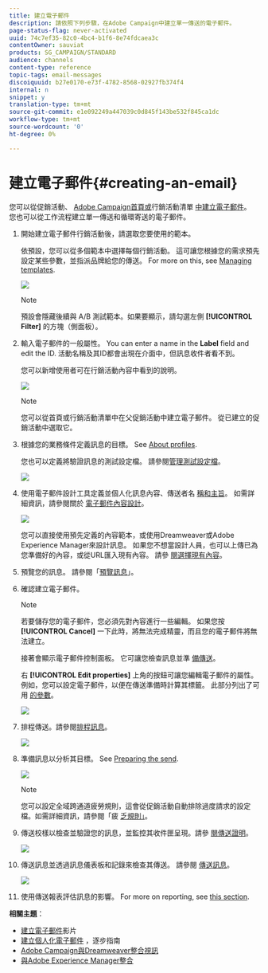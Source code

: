 ```yaml
---
title: 建立電子郵件
description: 請依照下列步驟，在Adobe Campaign中建立單一傳送的電子郵件。
page-status-flag: never-activated
uuid: 74c7ef35-82c0-4bc4-b1f6-8e74fdcaea3c
contentOwner: sauviat
products: SG_CAMPAIGN/STANDARD
audience: channels
content-type: reference
topic-tags: email-messages
discoiquuid: b27e0170-e73f-4782-8568-02927fb374f4
internal: n
snippet: y
translation-type: tm+mt
source-git-commit: e1e092249a447039c0d845f143be532f845ca1dc
workflow-type: tm+mt
source-wordcount: '0'
ht-degree: 0%

---
```



# 建立電子郵件{#creating-an-email}

您可以從促銷活動、 [Adobe Campaign首頁或](../../start/using/marketing-activities.md#creating-a-marketing-activity)行銷活動清單 [中建立電子郵件](../../start/using/interface-description.md#home-page)[](../../start/using/marketing-activities.md#about-marketing-activities)。 您也可以從工作流程建立單一傳送和循環寄送的電子郵件。

1. 開始建立電子郵件行銷活動後，請選取您要使用的範本。

   依預設，您可以從多個範本中選擇每個行銷活動。 這可讓您根據您的需求預先設定某些參數，並指派品牌給您的傳送。 For more on this, see [Managing templates](../../start/using/marketing-activity-templates.md).

   ![](assets/email_creation_1.png)

   >[!NOTE]
   >
   >預設會隱藏後續與 A/B 測試範本。如果要顯示，請勾選左側 **[!UICONTROL Filter]** 的方塊（側面板）。

1. 輸入電子郵件的一般屬性。 You can enter a name in the **Label** field and edit the ID. 活動名稱及其ID都會出現在介面中，但訊息收件者看不到。

   您可以新增使用者可在行銷活動內容中看到的說明。

   ![](assets/email_creation_2.png)

   >[!NOTE]
   >
   >您可以從首頁或行銷活動清單中在父促銷活動中建立電子郵件。 從已建立的促銷活動中選取它。

1. 根據您的業務條件定義訊息的目標。 See [About profiles](../../audiences/using/about-profiles.md).

   您也可以定義將驗證訊息的測試設定檔。 請參閱[管理測試設定檔](../../audiences/using/managing-test-profiles.md)。

   ![](assets/email_creation_3.png)

1. 使用電子郵件設計工具定義並個人化訊息內容、傳送者名 [稱和主旨](../../designing/using/designing-content-in-adobe-campaign.md)。 如需詳細資訊，請參閱關於 [電子郵件內容設計](../../designing/using/designing-content-in-adobe-campaign.md)。

   ![](assets/email_creation_4.png)

   您可以直接使用預先定義的內容範本，或使用Dreamweaver或Adobe Experience Manager來設計訊息。 如果您不想當設計人員，也可以上傳已為您準備好的內容，或從URL匯入現有內容。 請參 [閱選擇現有內容](../../designing/using/using-existing-content.md)。

1. 預覽您的訊息。 請參閱「[預覽訊息](../../sending/using/previewing-messages.md)」。
1. 確認建立電子郵件。

   >[!NOTE]
   >
   >若要儲存您的電子郵件，您必須先對內容進行一些編輯。 如果您按 **[!UICONTROL Cancel]** 一下此時，將無法完成精靈，而且您的電子郵件將無法建立。

   接著會顯示電子郵件控制面板。 它可讓您檢查訊息並準 [備傳送](../../sending/using/preparing-the-send.md)。

   右 **[!UICONTROL Edit properties]** 上角的按鈕可讓您編輯電子郵件的屬性。 例如，您可以設定電子郵件，以便在傳送準備時計算其標籤。  此部分列出了可用 [的參數](../../administration/using/configuring-email-channel.md#list-of-email-properties)。

   ![](assets/delivery_dashboard_2.png)

1. 排程傳送。請參閱[排程訊息](../../sending/using/about-scheduling-messages.md)。

   ![](assets/delivery_planning.png)

1. 準備訊息以分析其目標。 See [Preparing the send](../../sending/using/confirming-the-send.md).

   ![](assets/preparing_delivery_2.png)

   >[!NOTE]
   >
   >您可以設定全域跨通道疲勞規則，這會從促銷活動自動排除過度請求的設定檔。如需詳細資訊，請參閱「疲 [乏規則」](../../sending/using/fatigue-rules.md)。

1. 傳送校樣以檢查並驗證您的訊息，並監控其收件匣呈現。請參 [閱傳送證明](../../sending/using/sending-proofs.md)。

   ![](assets/bat_select.png)

1. 傳送訊息並透過訊息儀表板和記錄來檢查其傳送。 請參閱 [傳送訊息](../../sending/using/confirming-the-send.md)。

   ![](assets/confirm_delivery.png)

1. 使用傳送報表評估訊息的影響。 For more on reporting, see [this section](../../reporting/using/about-dynamic-reports.md).

**相關主題**：

* [建立電子郵件](https://docs.adobe.com/content/help/en/campaign-learn/campaign-standard-tutorials/getting-started/create-email-from-homepage.html)影片
* [建立個人化電子郵件](https://helpx.adobe.com/tw/campaign/kb/acs-get-started-with-emails.html) ，逐步指南
* [Adobe Campaign與Dreamweaver整合視訊](https://docs.adobe.com/content/help/zh-Hant/campaign-standard-learn/tutorials/designing-content/email-designer/dreamweaver-integration.translate.html)
* [與Adobe Experience Manager整合](../../integrating/using/integrating-with-experience-manager.md)
